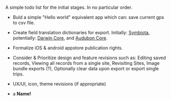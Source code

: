 A simple todo list for the initial stages. In no particular order.

* Buld a simple "Hello world" equivalent app which can: save current gps to csv file.

* Create field translation dictionaries for export. Initially: [Symbiota](http://symbiota.org/docs/symbiota-occurrence-data-fields-2/), potentially: [Darwin Core](http://rs.tdwg.org/dwc/terms/), and [Audubon Core](https://terms.tdwg.org/wiki/Audubon_Core_Term_List).

* Formalize iOS & android appstore publication rights.

* Consider & Prioritize design and feature revisions such as: Editing saved records, Viewing all records from a single site, Revisiting Sites, Image bundle exports (?), Optionally clear data upon export or export single trips.

* UX/UI, icon, theme revisions (if appropriate)

* a **Name!**
